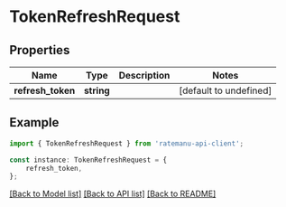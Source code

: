 # TokenRefreshRequest


## Properties

Name | Type | Description | Notes
------------ | ------------- | ------------- | -------------
**refresh_token** | **string** |  | [default to undefined]

## Example

```typescript
import { TokenRefreshRequest } from 'ratemanu-api-client';

const instance: TokenRefreshRequest = {
    refresh_token,
};
```

[[Back to Model list]](../README.md#documentation-for-models) [[Back to API list]](../README.md#documentation-for-api-endpoints) [[Back to README]](../README.md)
